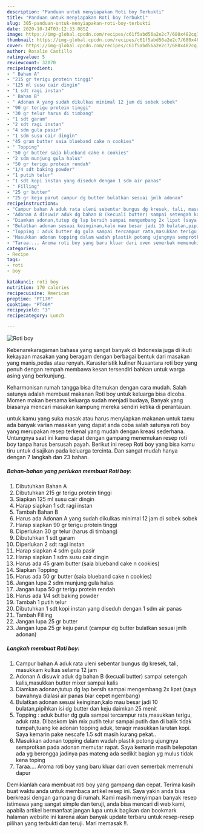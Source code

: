 ```yaml
---
description: "Panduan untuk menyiapakan Roti boy Terbukti"
title: "Panduan untuk menyiapakan Roti boy Terbukti"
slug: 305-panduan-untuk-menyiapakan-roti-boy-terbukti
date: 2020-10-14T03:12:33.085Z
image: https://img-global.cpcdn.com/recipes/c61f5abd56a2e2c7/680x482cq70/roti-boy-foto-resep-utama.jpg
thumbnail: https://img-global.cpcdn.com/recipes/c61f5abd56a2e2c7/680x482cq70/roti-boy-foto-resep-utama.jpg
cover: https://img-global.cpcdn.com/recipes/c61f5abd56a2e2c7/680x482cq70/roti-boy-foto-resep-utama.jpg
author: Rosalie Castillo
ratingvalue: 5
reviewcount: 32070
recipeingredient:
- " Bahan A"
- "215 gr terigu protein tinggi"
- "125 ml susu cair dingin"
- "1 sdt ragi instan"
- " Bahan B"
- " Adonan A yang sudah dikulkas minimal 12 jam di sobek sobek"
- "90 gr terigu protein tinggi"
- "30 gr telur harus di timbang"
- "1 sdt garam"
- "2 sdt ragi instan"
- "4 sdm gula pasir"
- "1 sdm susu cair dingin"
- "45 gram butter saia blueband cake n cookies"
- " Topping"
- "50 gr butter saia blueband cake n cookies"
- "2 sdm munjung gula halus"
- "50 gr terigu protein rendah"
- "1/4 sdt baking powder"
- "1 putih telur"
- "1 sdt kopi instan yang diseduh dengan 1 sdm air panas"
- " Filling"
- "25 gr butter"
- "25 gr keju parut campur dg butter bulatkan sesuai jmlh adonan"
recipeinstructions:
- "Campur bahan A aduk rata uleni sebentar bungus dg kresek, tali, masukkam kulkas selama 12 jam"
- "Adonan A disuwir aduk dg bahan B (kecuali butter) sampai setengah kalis,masukkan butter mixer sampai kalis"
- "Diamkan adonan,tutup dg lap bersih sampai mengembang 2x lipat (saya bawahnya dialasi air panas biar cepet ngembang)"
- "Bulatkan adonan sesuai keinginan,kalo mau besar jadi 10 bulatan,pipihkan isi dg butter dan keju daimkan 25 menit"
- "Topping : aduk butter dg gula sampai tercampur rata,masukkan terigu, aduk rata. Dibaskom lain mix putih telur sampai putih dan di balik tidak tumpah,tuang ke adonan topping aduk, teraqir masukkan larutan kopi. Saya kemarin pake nescafe 1.5 sdt masih kurang pekat.."
- "Masukkan adonan topping dalam wadah plastik potong ujungnya semprotkan pada adonan memutar rapat. Saya kemarin masih belepotan ada yg berongga jadinya pas mateng ada sedikit bagian yg mulus tidak kena toping"
- "Taraa.... Aroma roti boy yang baru kluar dari oven semerbak memenuhi dapur"
categories:
- Recipe
tags:
- roti
- boy

katakunci: roti boy 
nutrition: 170 calories
recipecuisine: American
preptime: "PT17M"
cooktime: "PT46M"
recipeyield: "3"
recipecategory: Lunch

---
```



![Roti boy](https://img-global.cpcdn.com/recipes/c61f5abd56a2e2c7/680x482cq70/roti-boy-foto-resep-utama.jpg)

Kebenarekaragaman bahasa yang sangat banyak di Indonesia juga di ikuti kekayaan masakan yang beragam dengan berbagai bentuk dari masakan yang manis,pedas atau renyah. Karasteristik kuliner Nusantara roti boy yang penuh dengan rempah membawa kesan tersendiri bahkan untuk warga asing yang berkunjung.


Keharmonisan rumah tangga bisa ditemukan dengan cara mudah. Salah satunya adalah membuat makanan Roti boy untuk keluarga bisa dicoba. Momen makan bersama keluarga sudah menjadi budaya, Banyak yang biasanya mencari masakan kampung mereka sendiri ketika di perantauan.



untuk kamu yang suka masak atau harus menyiapkan makanan untuk tamu ada banyak varian masakan yang dapat anda coba salah satunya roti boy yang merupakan resep terkenal yang mudah dengan kreasi sederhana. Untungnya saat ini kamu dapat dengan gampang menemukan resep roti boy tanpa harus bersusah payah.
Berikut ini resep Roti boy yang bisa kamu tiru untuk disajikan pada keluarga tercinta. Dan sangat mudah hanya dengan 7 langkah dan 23 bahan.


<!--inarticleads1-->

##### Bahan-bahan yang perlukan membuat Roti boy:

1. Dibutuhkan  Bahan A
1. Dibutuhkan 215 gr terigu protein tinggi
1. Siapkan 125 ml susu cair dingin
1. Harap siapkan 1 sdt ragi instan
1. Tambah  Bahan B
1. Harus ada  Adonan A yang sudah dikulkas minimal 12 jam di sobek sobek
1. Harap siapkan 90 gr terigu protein tinggi
1. Diperlukan 30 gr telur (harus di timbang)
1. Dibutuhkan 1 sdt garam
1. Diperlukan 2 sdt ragi instan
1. Harap siapkan 4 sdm gula pasir
1. Harap siapkan 1 sdm susu cair dingin
1. Harus ada 45 gram butter (saia blueband cake n cookies)
1. Siapkan  Topping
1. Harus ada 50 gr butter (saia blueband cake n cookies)
1. Jangan lupa 2 sdm munjung gula halus
1. Jangan lupa 50 gr terigu protein rendah
1. Harus ada 1/4 sdt baking powder
1. Tambah 1 putih telur
1. Dibutuhkan 1 sdt kopi instan yang diseduh dengan 1 sdm air panas
1. Tambah  Filling
1. Jangan lupa 25 gr butter
1. Jangan lupa 25 gr keju parut (campur dg butter bulatkan sesuai jmlh adonan)




<!--inarticleads2-->

##### Langkah membuat  Roti boy:

1. Campur bahan A aduk rata uleni sebentar bungus dg kresek, tali, masukkam kulkas selama 12 jam
1. Adonan A disuwir aduk dg bahan B (kecuali butter) sampai setengah kalis,masukkan butter mixer sampai kalis
1. Diamkan adonan,tutup dg lap bersih sampai mengembang 2x lipat (saya bawahnya dialasi air panas biar cepet ngembang)
1. Bulatkan adonan sesuai keinginan,kalo mau besar jadi 10 bulatan,pipihkan isi dg butter dan keju daimkan 25 menit
1. Topping : aduk butter dg gula sampai tercampur rata,masukkan terigu, aduk rata. Dibaskom lain mix putih telur sampai putih dan di balik tidak tumpah,tuang ke adonan topping aduk, teraqir masukkan larutan kopi. Saya kemarin pake nescafe 1.5 sdt masih kurang pekat..
1. Masukkan adonan topping dalam wadah plastik potong ujungnya semprotkan pada adonan memutar rapat. Saya kemarin masih belepotan ada yg berongga jadinya pas mateng ada sedikit bagian yg mulus tidak kena toping
1. Taraa.... Aroma roti boy yang baru kluar dari oven semerbak memenuhi dapur




Demikianlah cara membuat roti boy yang gampang dan cepat. Terima kasih buat waktu anda untuk membaca artikel resep ini. Saya yakin anda bisa berkreasi dengan gampang di rumah. Kami masih menyimpan banyak resep istimewa yang sangat simple dan teruji, anda bisa mencari di web kami, apabila artikel bermanfaat jangan lupa untuk bagikan dan bookmark halaman website ini karena akan banyak update terbaru untuk resep-resep pilihan yang terbukti dan teruji. Mari memasak !!. 
